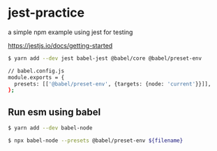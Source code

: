 # jest-practice

a simple npm example using jest for testing

https://jestjs.io/docs/getting-started

```bash
$ yarn add --dev jest babel-jest @babel/core @babel/preset-env
```

```bash
// babel.config.js
module.exports = {
  presets: [['@babel/preset-env', {targets: {node: 'current'}}]],
};
```

## Run esm using babel

```bash
$ yarn add --dev babel-node
```

```bash
$ npx babel-node --presets @babel/preset-env ${filename}
```
